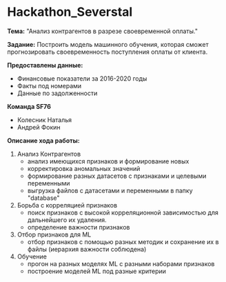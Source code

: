 # Hackathon_Severstal
**Тема:** "Анализ контрагентов в разрезе своевременной оплаты."

**Задание:** Построить модель машинного обучения, которая сможет прогнозировать своевременность поступления оплаты от клиента.

**Предоставлены данные:**
- Финансовые показатели за 2016-2020 годы
- Факты под номерами
- Данные по задолженности

**Команда SF76**
 - Колесник Наталья
 - Андрей Фокин

**Описание хода работы:**

  1. Анализ Контрагентов 
     - анализ имеющихся признаков и формирование новых
     - корректировка аномальных значений
     - формирование разных датасетов с признаками и целевыми переменными
     - выгрузка файлов с датасетами и переменными в папку "database"
  2. Борьба с корреляцией признаков 
     - поиск признаков с высокой корреляционной зависимостью для дальнейшего их удаления.
     - определение важности признаков
  3. Отбор признаков для ML
     - отбор признаков с помощью разных методик и сохранение их в файлы (иерархия важности соблюдена)
  4. Обучение
     - прогон на разных моделях ML с разными наборами признаков
     - построение моделей ML под разные критерии
    
  


